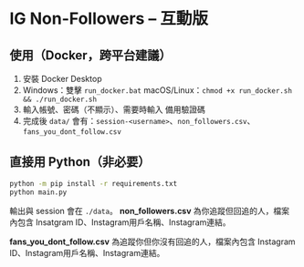 # IG Non-Followers – 互動版

## 使用（Docker，跨平台建議）
1) 安裝 Docker Desktop
2) Windows：雙擊 `run_docker.bat`
   macOS/Linux：`chmod +x run_docker.sh && ./run_docker.sh`
3) 輸入帳號、密碼（不顯示）、需要時輸入 備用驗證碼
4) 完成後 `data/` 會有：`session-<username>`、`non_followers.csv`、`fans_you_dont_follow.csv`

## 直接用 Python（非必要）
```bash
python -m pip install -r requirements.txt
python main.py
```
輸出與 session 會在 `./data`。
**non_followers.csv** 為你追蹤但回追的人，檔案內包含 Insatgram ID、Instagram用戶名稱、Instagram連結。

**fans_you_dont_follow.csv** 為追蹤你但你沒有回追的人，檔案內包含 Instagram ID、Instagram用戶名稱、Instagram連結。
